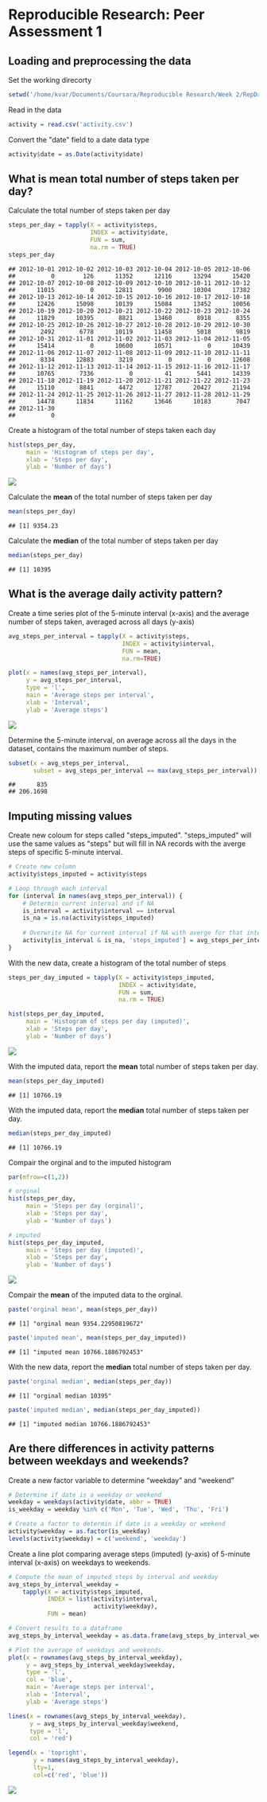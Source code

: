 # Reproducible Research: Peer Assessment 1


## Loading and preprocessing the data
Set the working direcorty

```r
setwd('/home/kvar/Documents/Coursara/Reproducible Research/Week 2/RepData_PeerAssessment1')
```

Read in the data

```r
activity = read.csv('activity.csv')
```

Convert the "date" field to a date data type

```r
activity$date = as.Date(activity$date)
```

## What is mean total number of steps taken per day?
Calculate the total number of steps taken per day

```r
steps_per_day = tapply(X = activity$steps, 
                       INDEX = activity$date, 
                       FUN = sum, 
                       na.rm = TRUE)
steps_per_day
```

```
## 2012-10-01 2012-10-02 2012-10-03 2012-10-04 2012-10-05 2012-10-06 
##          0        126      11352      12116      13294      15420 
## 2012-10-07 2012-10-08 2012-10-09 2012-10-10 2012-10-11 2012-10-12 
##      11015          0      12811       9900      10304      17382 
## 2012-10-13 2012-10-14 2012-10-15 2012-10-16 2012-10-17 2012-10-18 
##      12426      15098      10139      15084      13452      10056 
## 2012-10-19 2012-10-20 2012-10-21 2012-10-22 2012-10-23 2012-10-24 
##      11829      10395       8821      13460       8918       8355 
## 2012-10-25 2012-10-26 2012-10-27 2012-10-28 2012-10-29 2012-10-30 
##       2492       6778      10119      11458       5018       9819 
## 2012-10-31 2012-11-01 2012-11-02 2012-11-03 2012-11-04 2012-11-05 
##      15414          0      10600      10571          0      10439 
## 2012-11-06 2012-11-07 2012-11-08 2012-11-09 2012-11-10 2012-11-11 
##       8334      12883       3219          0          0      12608 
## 2012-11-12 2012-11-13 2012-11-14 2012-11-15 2012-11-16 2012-11-17 
##      10765       7336          0         41       5441      14339 
## 2012-11-18 2012-11-19 2012-11-20 2012-11-21 2012-11-22 2012-11-23 
##      15110       8841       4472      12787      20427      21194 
## 2012-11-24 2012-11-25 2012-11-26 2012-11-27 2012-11-28 2012-11-29 
##      14478      11834      11162      13646      10183       7047 
## 2012-11-30 
##          0
```

Create a histogram of the total number of steps taken each day

```r
hist(steps_per_day,
     main = 'Histogram of steps per day',
     xlab = 'Steps per day',
     ylab = 'Number of days')
```

![](PA1_template_files/figure-html/unnamed-chunk-5-1.png)<!-- -->

Calculate the **mean** of the total number of steps taken per day

```r
mean(steps_per_day)
```

```
## [1] 9354.23
```

Calculate the **median** of the total number of steps taken per day

```r
median(steps_per_day)
```

```
## [1] 10395
```

## What is the average daily activity pattern?
Create a time series plot of the 5-minute interval (x-axis) and the average number of steps taken, averaged across all days (y-axis)

```r
avg_steps_per_interval = tapply(X = activity$steps, 
                                INDEX = activity$interval, 
                                FUN = mean, 
                                na.rm=TRUE)

plot(x = names(avg_steps_per_interval), 
     y = avg_steps_per_interval,
     type = 'l',
     main = 'Average steps per interval',
     xlab = 'Interval',
     ylab = 'Average steps')
```

![](PA1_template_files/figure-html/unnamed-chunk-8-1.png)<!-- -->

Determine the 5-minute interval, on average across all the days in the dataset, contains the maximum number of steps.

```r
subset(x = avg_steps_per_interval, 
       subset = avg_steps_per_interval == max(avg_steps_per_interval))
```

```
##      835 
## 206.1698
```

## Imputing missing values
Create new coloum for steps called "steps_imputed".
"steps_imputed" will use the same values as "steps" but will fill in NA records with the averge steps of specific 5-minute interval.

```r
# Create new column
activity$steps_imputed = activity$steps

# Loop through each interval
for (interval in names(avg_steps_per_interval)) {
    # Determin current interval and if NA
    is_interval = activity$interval == interval
    is_na = is.na(activity$steps_imputed)
    
    # Overwrite NA for current interval if NA with averge for that interval
    activity[is_interval & is_na, 'steps_imputed'] = avg_steps_per_interval[interval]
}
```

With the new data, create a histogram of the total number of steps

```r
steps_per_day_imputed = tapply(X = activity$steps_imputed, 
                               INDEX = activity$date, 
                               FUN = sum, 
                               na.rm = TRUE)

hist(steps_per_day_imputed,
     main = 'Histogram of steps per day (imputed)',
     xlab = 'Steps per day',
     ylab = 'Number of days')
```

![](PA1_template_files/figure-html/unnamed-chunk-11-1.png)<!-- -->

With the imputed data, report the **mean** total number of steps taken per day. 

```r
mean(steps_per_day_imputed)
```

```
## [1] 10766.19
```

With the imputed data, report the **median** total number of steps taken per day. 

```r
median(steps_per_day_imputed)
```

```
## [1] 10766.19
```

Compair the orginal and to the imputed histogram

```r
par(mfrow=c(1,2))

# orginal
hist(steps_per_day,
     main = 'Steps per day (orginal)',
     xlab = 'Steps per day',
     ylab = 'Number of days')

# imputed
hist(steps_per_day_imputed,
     main = 'Steps per day (imputed)',
     xlab = 'Steps per day',
     ylab = 'Number of days')
```

![](PA1_template_files/figure-html/unnamed-chunk-14-1.png)<!-- -->

Compair the **mean** of the imputed data to the orginal.

```r
paste('orginal mean', mean(steps_per_day))
```

```
## [1] "orginal mean 9354.22950819672"
```

```r
paste('imputed mean', mean(steps_per_day_imputed))
```

```
## [1] "imputed mean 10766.1886792453"
```

With the new data, report the **median** total number of steps taken per day. 

```r
paste('orginal median', median(steps_per_day))
```

```
## [1] "orginal median 10395"
```

```r
paste('imputed median', median(steps_per_day_imputed))
```

```
## [1] "imputed median 10766.1886792453"
```

## Are there differences in activity patterns between weekdays and weekends?

Create a new factor variable to determine “weekday” and “weekend”

```r
# Determine if date is a weekday or weekend
weekday = weekdays(activity$date, abbr = TRUE)
is_weekday = weekday %in% c('Mon', 'Tue', 'Wed', 'Thu', 'Fri')

# Create a factor to determin if date is a weekday or weekend
activity$weekday = as.factor(is_weekday)
levels(activity$weekday) = c('weekend', 'weekday')
```

Create a line plot comparing average steps (imputed) (y-axis) of 5-minute interval (x-axis) on weekdays to weekends.

```r
# Compute the mean of imputed steps by interval and weekday
avg_steps_by_interval_weekday = 
    tapply(X = activity$steps_imputed,
           INDEX = list(activity$interval,
                        activity$weekday),
           FUN = mean)

# Convert results to a dataframe
avg_steps_by_interval_weekday = as.data.frame(avg_steps_by_interval_weekday)

# Plot the average of weekdays and weekends.
plot(x = rownames(avg_steps_by_interval_weekday), 
     y = avg_steps_by_interval_weekday$weekday,
     type = 'l',
     col = 'blue',
     main = 'Average steps per interval',
     xlab = 'Interval',
     ylab = 'Average steps')

lines(x = rownames(avg_steps_by_interval_weekday), 
      y = avg_steps_by_interval_weekday$weekend,
      type = 'l',
      col = 'red')

legend(x = 'topright', 
       y = names(avg_steps_by_interval_weekday), 
       lty=1, 
       col=c('red', 'blue'))
```

![](PA1_template_files/figure-html/unnamed-chunk-18-1.png)<!-- -->




